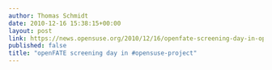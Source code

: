 ```yaml
---
author: Thomas Schmidt
date: 2010-12-16 15:38:15+00:00
layout: post
link: https://news.opensuse.org/2010/12/16/openfate-screening-day-in-opensuse-project/
published: false
title: "openFATE screening day in #opensuse-project"
---
```

		
